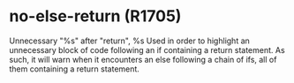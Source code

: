 # no-else-return (R1705)

Unnecessary "%s" after "return", %s Used in order to highlight an
unnecessary block of code following an if containing a return statement.
As such, it will warn when it encounters an else following a chain of
ifs, all of them containing a return statement.
